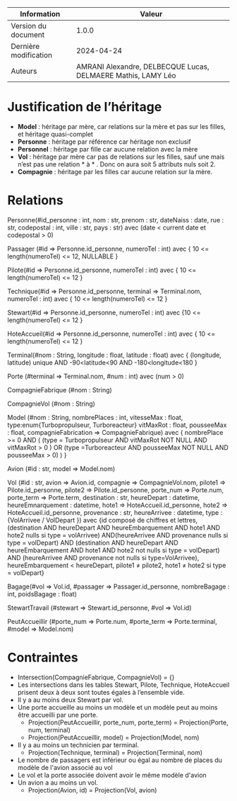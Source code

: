 | Information                   | Valeur                               |
| --                            | --                                   |
| Version du document           | 1.0.0                                |
| Dernière modification         | 2024-04-24                           |
| Auteurs | AMRANI Alexandre, DELBECQUE Lucas, DELMAERE Mathis, LAMY Léo |

# Justification de l’héritage

- **Model** : héritage par mère, car relations sur la mère et pas sur les filles, et héritage quasi-complet
- **Personne** : héritage par référence car héritage non exclusif 
- **Personnel** : héritage par fille car aucune relation avec la mère
- **Vol** : héritage par mère car pas de relations sur les filles, sauf une mais n’est pas une relation \* à \* . Donc on aura soit 5 attributs nuls soit 2.
- **Compagnie** : héritage par les filles car aucune relation sur la mère.

# Relations

Personne(#id_personne : int, nom : str, prenom : str, dateNaiss : date, rue : str, codepostal : int, ville : str, pays : str) avec (date < current date et codepostal > 0)

Passager (#id => Personne.id_personne, numeroTel : int) avec { 10 <= length(numeroTel) <= 12, NULLABLE }

Pilote(#id => Personne.id_personne, numeroTel : int) avec { 10 <= length(numeroTel) <= 12 }

Technique(#id => Personne.id_personne, terminal => Terminal.nom,  numeroTel : int) avec { 10 <= length(numeroTel) <= 12 }

Stewart(#id => Personne.id_personne, numeroTel : int)  avec {10 <= length(numeroTel) <= 12 }

HoteAccueil(#id => Personne.id_personne, numeroTel : int)  avec { 10 <= length(numeroTel) <= 12 }

Terminal(#nom : String, longitude : float, latitude : float) avec { (longitude, latitude) unique AND -90<latitude<90 AND -180<longitude<180 }

Porte (#terminal ⇒ Terminal.nom, #num : int) avec (num > 0)

CompagnieFabrique (#nom : String)

CompagnieVol (#nom : String)

Model (#nom : String, nombrePlaces : int, vitesseMax : float, type:enum{Turbopropulseur, Turboreacteur} vitMaxRot : float, pousseeMax : float, compagnieFabrication ⇒ CompagnieFabrique) avec { nombrePlace >= 0 AND ( (type = Turbopropulseur AND vitMaxRot NOT NULL AND vitMaxRot > 0 ) OR (type =Turboreacteur AND pousseeMax NOT NULL AND pousseeMax > 0) ) }

Avion (#id : str, model => Model.nom)

Vol (#id : str, avion => Avion.id, compagnie => CompagnieVol.nom, pilote1 => Pilote.id_personne, pilote2 => Pilote.id_personne, porte_num => Porte.num, porte_term => Porte.term, destination : str, heureDepart : datetime, heureEmnarquement : datetime, hote1 => HoteAccueil.id_personne, hote2 => HoteAccueil.id_personne, provenance : str, heureArrivee : datetime, type : {VolArrivee / VolDepart }) avec {id composé de chiffres et lettres, (destination AND  heureDepart AND heureEmbarquement AND hote1 AND hote2 nulls si type = volArrivee) AND(heureArrivee AND provenance nulls si type = volDepart) AND (destination AND  heureDepart AND heureEmbarquement AND hote1 AND hote2 not nulls si type = volDepart) AND (heureArrivee AND provenance not nulls si type=VolArrivee), heureEmbarquement < heureDepart, pilote1 ≠ pilote2, hote1 ≠ hote2 si type = volDepart}

Bagage(#vol => Vol.id, #passager => Passager.id_personne, nombreBagage : int, poidsBagage : float)

StewartTravail (#stewart ⇒ Stewart.id_personne, #vol ⇒ Vol.id)

PeutAccueillir (#porte_num ⇒ Porte.num, #porte_term ⇒ Porte.terminal, #model ⇒ Model.nom)


# Contraintes

- Intersection(CompagnieFabrique, CompagnieVol) = {}
- Les intersections dans les tables Stewart, Pilote, Technique, HoteAccueil prisent deux à deux sont toutes égales à l’ensemble vide.
- Il y a au moins deux Stewart par vol.
- Une porte accueille au moins un modèle et un modèle peut au moins être accueilli par une porte.
	- Projection(PeutAccueillir, porte_num, porte_term) = Projection(Porte, num, terminal)
	- Projection(PeutAccueillir, model) = Projection(Model, nom)
- Il y a au moins un technicien par terminal.
	- Projection(Technique, terminal) = Projection(Terminal, nom)
- Le nombre de passagers est inférieur ou égal au nombre de places du modèle de l'avion associé au vol
- Le vol et la porte associée doivent avoir le même modèle d'avion
- Un avion a au moins un vol.
	- Projection(Avion, id) = Projection(Vol, avion)



